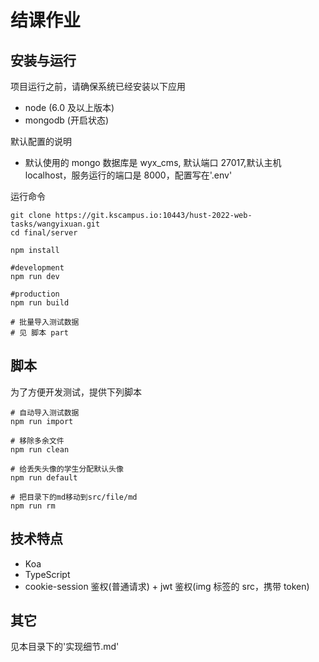 # 结课作业

## 安装与运行

项目运行之前，请确保系统已经安装以下应用

- node (6.0 及以上版本)
- mongodb (开启状态)

默认配置的说明

- 默认使用的 mongo 数据库是 wyx_cms, 默认端口 27017,默认主机 localhost，服务运行的端口是 8000，配置写在'.env'

运行命令

```
git clone https://git.kscampus.io:10443/hust-2022-web-tasks/wangyixuan.git
cd final/server

npm install

#development
npm run dev

#production
npm run build

# 批量导入测试数据
# 见 脚本 part
```

## 脚本

为了方便开发测试，提供下列脚本

```
# 自动导入测试数据
npm run import

# 移除多余文件
npm run clean

# 给丢失头像的学生分配默认头像
npm run default

# 把目录下的md移动到src/file/md
npm run rm
```

## 技术特点

- Koa
- TypeScript
- cookie-session 鉴权(普通请求) + jwt 鉴权(img 标签的 src，携带 token)

## 其它

见本目录下的'实现细节.md'
